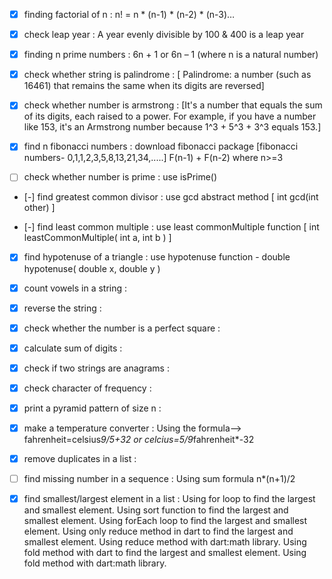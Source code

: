 - [x] finding factorial of n :  n! = n * (n-1) * (n-2) * (n-3)… 

- [x] check leap year : A year evenly divisible by 100 & 400 is a leap year

- [x] finding n prime numbers : 6n + 1 or 6n – 1 (where n is a natural number)

- [x] check whether string is palindrome : [ Palindrome: a number (such as 16461) that remains the same when its digits are reversed]

- [x] check whether number is armstrong :  [It's a number that equals the sum of its digits, each raised to a power. For example, if you have a number like 153, it's an Armstrong number because 1^3 + 5^3 + 3^3 equals 153.]

- [x] find n fibonacci numbers : download fibonacci package [fibonacci numbers- 0,1,1,2,3,5,8,13,21,34,.....]
                           F(n-1) + F(n-2) where n>=3
- [ ] check whether number is prime : use isPrime()

- [-] find greatest common divisor : use gcd abstract method [ int gcd(int other) ]

- [-] find least common multiple : use least commonMultiple function [ int leastCommonMultiple( int a, int b ) ]

- [x] find hypotenuse of a triangle : use hypotenuse function - double hypotenuse( double x, double y )

- [x] count vowels in a string : 

- [x] reverse the string :

- [x] check whether the number is a perfect square :

- [x] calculate sum of digits :

- [x] check if two strings are anagrams :

- [x] check character of frequency :

- [x] print a pyramid pattern of size n :

-  [x] make a temperature converter : Using the formula--> fahrenheit=celsius*9/5+32 or celcius=5/9*fahrenheit*-32

- [x] remove duplicates in a list : 

- [ ] find missing number in a sequence : Using sum formula n*(n+1)/2 

- [x] find smallest/largest element in a list : Using for loop to find the largest and smallest element.
                                          Using sort function to find the largest and smallest element.
                                          Using forEach loop to find the largest and smallest element.
                                          Using only reduce method in dart to find the largest and smallest element.
                                          Using reduce method with dart:math library.
                                          Using fold method with dart to find the largest and smallest element.
                                          Using fold method with dart:math library.



